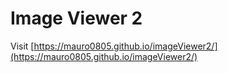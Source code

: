 # Image Viewer 2
Visit [https://mauro0805.github.io/imageViewer2/](https://mauro0805.github.io/imageViewer2/)
